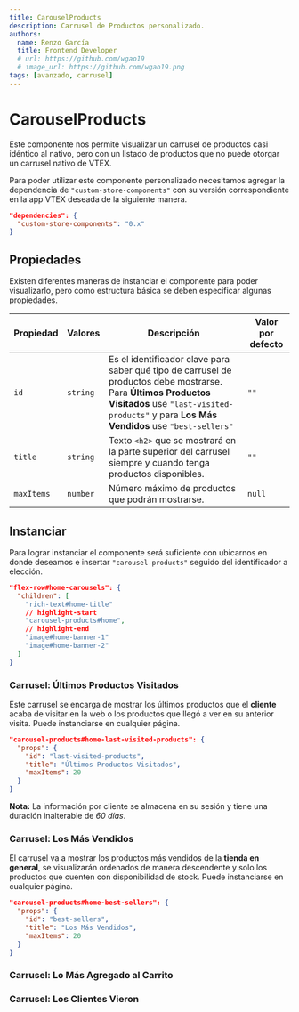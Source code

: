 ```yaml
---
title: CarouselProducts
description: Carrusel de Productos personalizado.
authors:
  name: Renzo García
  title: Frontend Developer
  # url: https://github.com/wgao19
  # image_url: https://github.com/wgao19.png
tags: [avanzado, carrusel]
---
```


# CarouselProducts

Este componente nos permite visualizar un carrusel de productos casi idéntico al nativo, pero con un listado de productos que no puede otorgar un carrusel nativo de VTEX.

Para poder utilizar este componente personalizado necesitamos agregar la dependencia de `"custom-store-components"` con su versión correspondiente en la app VTEX deseada de la siguiente manera.

```json title="store-theme/manifest.json"
"dependencies": {
  "custom-store-components": "0.x"
}
```

## Propiedades

Existen diferentes maneras de instanciar el componente para poder visualizarlo, pero como estructura básica se deben especificar algunas propiedades.

| Propiedad  | Valores  | Descripción                                                                                                                                                                                                | Valor por defecto |
| ---------- | -------- | ---------------------------------------------------------------------------------------------------------------------------------------------------------------------------------------------------------- | ----------------- |
| `id`       | `string` | Es el identificador clave para saber qué tipo de carrusel de productos debe mostrarse. Para **Últimos Productos Visitados** use `"last-visited-products"` y para **Los Más Vendidos** use `"best-sellers"` | `""`              |
| `title`    | `string` | Texto `<h2>` que se mostrará en la parte superior del carrusel siempre y cuando tenga productos disponibles.                                                                                               | `""`              |
| `maxItems` | `number` | Número máximo de productos que podrán mostrarse.                                                                                                                                                           | `null`            |

## Instanciar

Para lograr instanciar el componente será suficiente con ubicarnos en donde deseamos e insertar `"carousel-products"` seguido del identificador a elección.

```json
"flex-row#home-carousels": {
  "children": [
    "rich-text#home-title"
    // highlight-start
    "carousel-products#home",
    // highlight-end
    "image#home-banner-1"
    "image#home-banner-2"
  ]
}
```

### Carrusel: Últimos Productos Visitados

Este carrusel se encarga de mostrar los últimos productos que el **cliente** acaba de visitar en la web o los productos que llegó a ver en su anterior visita. Puede instanciarse en cualquier página.

```json
"carousel-products#home-last-visited-products": {
  "props": {
    "id": "last-visited-products",
    "title": "Últimos Productos Visitados",
    "maxItems": 20
  }
}
```

**Nota:** La información por cliente se almacena en su sesión y tiene una duración  inalterable de *60 días*.

### Carrusel: Los Más Vendidos

El carrusel va a mostrar los productos más vendidos de la **tienda en general**, se visualizarán ordenados de manera descendente y solo los productos que cuenten con disponibilidad de stock. Puede instanciarse en cualquier página.

```json
"carousel-products#home-best-sellers": {
  "props": {
    "id": "best-sellers",
    "title": "Los Más Vendidos",
    "maxItems": 20
  }
}
```

### Carrusel: Lo Más Agregado al Carrito

### Carrusel: Los Clientes Vieron